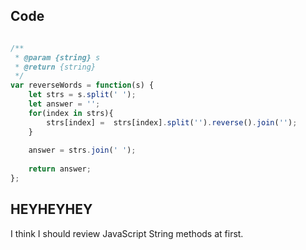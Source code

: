 ## Code 

```javascript

/**
 * @param {string} s
 * @return {string}
 */
var reverseWords = function(s) {
    let strs = s.split(' ');
    let answer = '';
    for(index in strs){
        strs[index] =  strs[index].split('').reverse().join('');
    }
    
    answer = strs.join(' ');
    
    return answer;
};

```

## HEYHEYHEY

I think I should review JavaScript String methods at first.